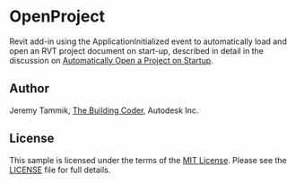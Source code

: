 # OpenProject
Revit add-in using the ApplicationInitialized event to automatically load and open an RVT project document on start-up, described in detail in the discussion on
[Automatically Open a Project on Startup](...).


## Author

Jeremy Tammik, [The Building Coder](http://thebuildingcoder.typepad.com), Autodesk Inc.


## License

This sample is licensed under the terms of the [MIT License](http://opensource.org/licenses/MIT). Please see the [LICENSE](LICENSE) file for full details.
